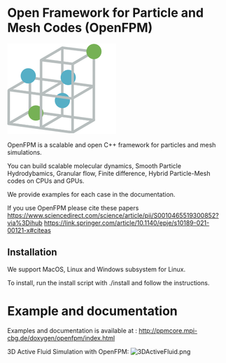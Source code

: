 # Open Framework for Particle and Mesh Codes (OpenFPM)
![OpenFPM.png](OpenFPM.png)

OpenFPM is a scalable and open C++ framework for particles and mesh simulations.

You can build scalable molecular dynamics, Smooth Particle Hydrodybamics, Granular flow, Finite difference, Hybrid Particle-Mesh codes on CPUs and GPUs.

We provide examples for each case in the documentation.

If you use OpenFPM please cite these papers
https://www.sciencedirect.com/science/article/pii/S0010465519300852?via%3Dihub
https://link.springer.com/article/10.1140/epje/s10189-021-00121-x#citeas

## Installation
We support MacOS, Linux and Windows subsystem for Linux.

To install, run the install script with ./install and follow the instructions.

# Example and documentation

Examples and documentation is available at : http://ppmcore.mpi-cbg.de/doxygen/openfpm/index.html

3D Active Fluid Simulation with OpenFPM:
![3DActiveFluid.png](activefluid.png)


